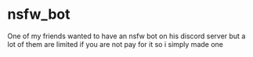 # nsfw_bot
 One of my friends wanted to have an nsfw bot on his discord server but a lot of them are limited if you are not pay for it so i simply made one
